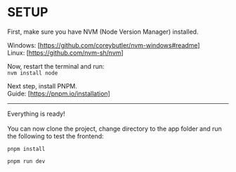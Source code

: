 #  SETUP

First, make sure you have NVM (Node Version Manager) installed.

Windows: [https://github.com/coreybutler/nvm-windows#readme] <br>
Linux: [https://github.com/nvm-sh/nvm]

Now, restart the terminal and run: <br>
`nvm install node`

Next step, install PNPM. <br>
Guide: [https://pnpm.io/installation]
___

Everything is ready! <br> <br>
You can now clone the project, change directory to the app folder and run the following to test the frontend:
```
pnpm install

pnpm run dev
```
